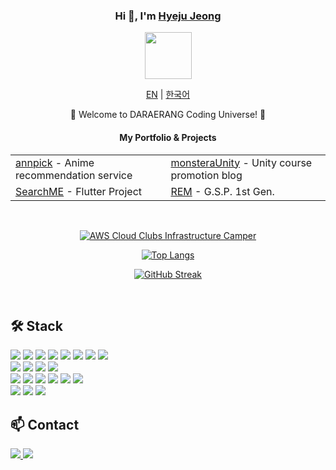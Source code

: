 <div align="center">
    <h3>Hi 👋, I'm <a href="https://monstera.daraerang.com">Hyeju Jeong</a></h3>
    <p align="center">
        <a href="https://monstera.daraerang.com">
            <img src="https://avatars.githubusercontent.com/u/21220931?s=96&v=4" width="75"" />
        </a>
    </p>
    <p align="center">
        <a href="https://github.com/HJSmiley/HJSmiley/blob/main/README.md"><span>EN</span></a> |
        <a href="https://github.com/HJSmiley/HJSmiley/blob/main/README_KR.md"><span>한국어</span></a>
    </p>
    <p>🌟 Welcome to DARAERANG Coding Universe! 🌟</p>
    <h4>My Portfolio & Projects</h4>
    <table align="center">
        <tr>
            <td><a href="https://github.com/HJSmiley/annpick.git">annpick</a> - Anime recommendation service</td>
            <td><a href="https://github.com/HJSmiley/monsteraUnity.git">monsteraUnity</a> - Unity course promotion blog</td>
        </tr>
        <tr>
            <td><a href="https://github.com/HJSmiley/SearchMe.git">SearchME</a> - Flutter Project</td>
            <td><a href="https://github.com/HJSmiley/REM.git">REM</a> - G.S.P. 1st Gen.</td>
        </tr>
    </table>
<br>

<!--START_SECTION:badges-->
[![AWS Cloud Clubs Infrastructure Camper](https://images.credly.com/size/110x110/images/8cfd22ec-6218-4afc-b58c-07fc62cbc415/image.png)](http://www.credly.com/badges/e03d9c1c-3dce-40d8-86c9-c1297317fe55 "AWS Cloud Clubs Infrastructure Camper")
<!--END_SECTION:badges-->

[![Top Langs](https://github-readme-mwendwa.vercel.app/api/top-langs/?username=hjsmiley&layout=compact&count_private=true&theme=graywhite)](#)

[![GitHub Streak](https://streak-stats.demolab.com?user=HJSmiley&theme=graywhite)](#)

</div>
<br>

## 🛠 Stack
<div>
    <img src="https://img.shields.io/badge/HTML5-E34F26?style=flat-square&logo=html5&logoColor=white">
    <img src="https://img.shields.io/badge/CSS3-1572B6?style=flat-square&logo=css3&logoColor=white">
    <img src="https://img.shields.io/badge/JavaScript-F7DF1E?style=flat-square&logo=javascript&logoColor=black">
    <img src="https://img.shields.io/badge/Typescript-3178C6?style=flat-square&logo=Typescript&logoColor=white">
    <img src="https://img.shields.io/badge/React-61DAFB?style=flat-square&logo=React&logoColor=black">
    <img src="https://img.shields.io/badge/Next.js-000000?style=flat-square&logo=Next.js&logoColor=white">
    <!--
    <img src="https://img.shields.io/badge/GraphQL-E10098?style=flat-square&logo=GraphQL&logoColor=white">
    -->
    <img src="https://img.shields.io/badge/Tailwind%20CSS-06B6D4?style=flat-square&logo=Tailwind%20CSS&logoColor=white">
    <img src="https://img.shields.io/badge/Flutter-02569B?style=flat-square&logo=flutter&logoColor=white">
    <!--
    <img src="https://img.shields.io/badge/Firebase-FFCA28?style=flat-square&logo=firebase&logoColor=black">
    -->
  <br>
    <img src="https://img.shields.io/badge/Node.js-339933?style=flat-square&logo=Node.js&logoColor=white">
    <img src="https://img.shields.io/badge/Express-000000?style=flat-square&logo=Express&logoColor=white">
    <img src="https://img.shields.io/badge/Python-3776AB?style=flat-square&logo=Python&logoColor=white">
    <img src="https://img.shields.io/badge/MySQL-4479A1?style=flat-square&logo=MySQL&logoColor=white">
    <!--
    <img src="https://img.shields.io/badge/MongoDB-47A248?style=flat-square&logo=MongoDB&logoColor=white">
    -->
  <br>
    <img src="https://img.shields.io/badge/Linux-FCC624?style=flat-square&logo=linux&logoColor=black">
    <img src="https://img.shields.io/badge/Ubuntu-E95420?style=flat-square&logo=Ubuntu&logoColor=white">
    <img src="https://img.shields.io/badge/Docker-2496ED?style=flat-square&logo=Docker&logoColor=white">
    <img src="https://img.shields.io/badge/GitHub Actions-000000?style=flat-square&logo=githubactions&logoColor=white">
    <img src="https://img.shields.io/badge/Vercel-000000?style=flat-square&logo=Vercel&logoColor=white">
    <img src="https://img.shields.io/badge/Amazon%20AWS-232F3E?style=flat-square&logo=amazonwebservices&logoColor=white">
  <br>
    <img src="https://img.shields.io/badge/GitHub-181717?style=flat-square&logo=GitHub&logoColor=white">
    <img src="https://img.shields.io/badge/Postman-FF6C37?style=flat-square&logo=Postman&logoColor=white">
    <img src="https://img.shields.io/badge/Google%20Colab-F9AB00?style=flat-square&logo=Google%20Colab&logoColor=white">
  <br>
</div>

## 📫 Contact
<a href="https://www.linkedin.com/">
    <img src="https://img.shields.io/badge/LinkedIn-0077B5?style=for-the-badge&logo=linkedin&logoColor=white" />
</a>
<a href="https://github.com/HJSmiley">
    <img src="https://img.shields.io/badge/GitHub-181717?style=for-the-badge&logo=github&logoColor=Yellow" />
</a>
